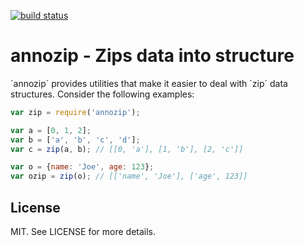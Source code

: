 [![build status](https://secure.travis-ci.org/annojs/zip.png)](http://travis-ci.org/annojs/zip)
# annozip - Zips data into structure

´annozip´ provides utilities that make it easier to deal with ´zip´ data structures. Consider the following examples:

```js
var zip = require('annozip');

var a = [0, 1, 2];
var b = ['a', 'b', 'c', 'd'];
var c = zip(a, b); // [[0, 'a'], [1, 'b'], [2, 'c']]

var o = {name: 'Joe', age: 123};
var ozip = zip(o); // [['name', 'Joe'], ['age', 123]]
```

## License

MIT. See LICENSE for more details.
